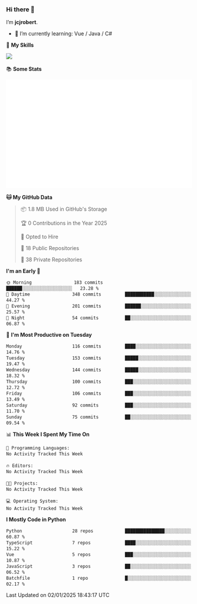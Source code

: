 ### Hi there 👋

I’m **jcjrobert**.

- 🌱 I’m currently learning: Vue / Java / C#

🌟 **My Skills**

![](https://img.shields.io/badge/-Python-3e74a2?style=flat-square&logo=Python&logoColor=fff)

📚 **Some Stats**

![](https://github.com/jcjrobert/github-stats/blob/master/generated/overview.svg)

<!--START_SECTION:waka-->
**🐱 My GitHub Data** 

> 📦 1.8 MB Used in GitHub's Storage 
 > 
> 🏆 0 Contributions in the Year 2025
 > 
> 💼 Opted to Hire
 > 
> 📜 18 Public Repositories 
 > 
> 🔑 38 Private Repositories 
 > 
**I'm an Early 🐤** 

```text
🌞 Morning                183 commits         ██████░░░░░░░░░░░░░░░░░░░   23.28 % 
🌆 Daytime                348 commits         ███████████░░░░░░░░░░░░░░   44.27 % 
🌃 Evening                201 commits         ██████░░░░░░░░░░░░░░░░░░░   25.57 % 
🌙 Night                  54 commits          ██░░░░░░░░░░░░░░░░░░░░░░░   06.87 % 
```
📅 **I'm Most Productive on Tuesday** 

```text
Monday                   116 commits         ████░░░░░░░░░░░░░░░░░░░░░   14.76 % 
Tuesday                  153 commits         █████░░░░░░░░░░░░░░░░░░░░   19.47 % 
Wednesday                144 commits         █████░░░░░░░░░░░░░░░░░░░░   18.32 % 
Thursday                 100 commits         ███░░░░░░░░░░░░░░░░░░░░░░   12.72 % 
Friday                   106 commits         ███░░░░░░░░░░░░░░░░░░░░░░   13.49 % 
Saturday                 92 commits          ███░░░░░░░░░░░░░░░░░░░░░░   11.70 % 
Sunday                   75 commits          ██░░░░░░░░░░░░░░░░░░░░░░░   09.54 % 
```


📊 **This Week I Spent My Time On** 

```text
💬 Programming Languages: 
No Activity Tracked This Week

🔥 Editors: 
No Activity Tracked This Week

🐱‍💻 Projects: 
No Activity Tracked This Week

💻 Operating System: 
No Activity Tracked This Week
```

**I Mostly Code in Python** 

```text
Python                   28 repos            ███████████████░░░░░░░░░░   60.87 % 
TypeScript               7 repos             ████░░░░░░░░░░░░░░░░░░░░░   15.22 % 
Vue                      5 repos             ███░░░░░░░░░░░░░░░░░░░░░░   10.87 % 
JavaScript               3 repos             ██░░░░░░░░░░░░░░░░░░░░░░░   06.52 % 
Batchfile                1 repo              █░░░░░░░░░░░░░░░░░░░░░░░░   02.17 % 
```




 Last Updated on 02/01/2025 18:43:17 UTC
<!--END_SECTION:waka-->
